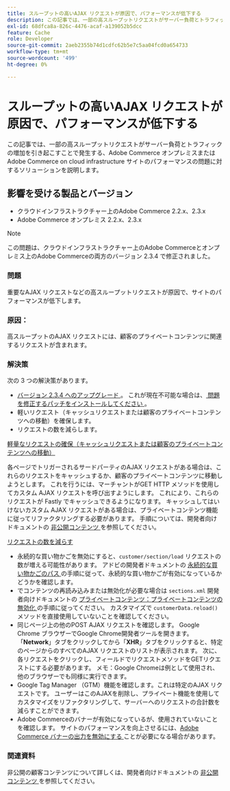 ```yaml
---
title: スループットの高いAJAX リクエストが原因で、パフォーマンスが低下する
description: この記事では、一部の高スループットリクエストがサーバー負荷とトラフィックの増加を引き起こすことで発生する、Adobe Commerce オンプレミスまたはAdobe Commerce on cloud infrastructure サイトのパフォーマンスの問題に対するソリューションを説明します。
exl-id: 68dfca8a-826c-4476-acaf-a139052b5dcc
feature: Cache
role: Developer
source-git-commit: 2aeb2355b74d1cdfc62b5e7c5aa04fcd0a654733
workflow-type: tm+mt
source-wordcount: '499'
ht-degree: 0%

---
```


# スループットの高いAJAX リクエストが原因で、パフォーマンスが低下する

この記事では、一部の高スループットリクエストがサーバー負荷とトラフィックの増加を引き起こすことで発生する、Adobe Commerce オンプレミスまたはAdobe Commerce on cloud infrastructure サイトのパフォーマンスの問題に対するソリューションを説明します。

## 影響を受ける製品とバージョン

* クラウドインフラストラクチャー上のAdobe Commerce 2.2.x、2.3.x
* Adobe Commerce オンプレミス 2.2.x、2.3.x

>[!NOTE]
>
>この問題は、クラウドインフラストラクチャー上のAdobe Commerceとオンプレミス上のAdobe Commerceの両方のバージョン 2.3.4 で修正されました。

### 問題

重要なAJAX リクエストなどの高スループットリクエストが原因で、サイトのパフォーマンスが低下します。

### 原因：

高スループットのAJAX リクエストには、顧客のプライベートコンテンツに関連するリクエストが含まれます。

### 解決策

次の 3 つの解決策があります。

* [ バージョン 2.3.4 へのアップグレード ](https://experienceleague.adobe.com/en/docs/commerce-cloud-service/user-guide/develop/upgrade/commerce-version)。 これが現在不可能な場合は、[ 問題を修正するパッチをインストールしてください ](/help/troubleshooting/known-issues-patches-attached/performance-issues-caused-by-excessive-ajax-requests.md)。
* 軽いリクエスト（キャッシュリクエストまたは顧客のプライベートコンテンツへの移動）を確保します。
* リクエストの数を減らします。

<u> 軽量なリクエストの確保（キャッシュリクエストまたは顧客のプライベートコンテンツへの移動） </u>

各ページでトリガーされるサードパーティのAJAX リクエストがある場合は、これらのリクエストをキャッシュするか、顧客のプライベートコンテンツに移動しようとします。 これを行うには、マーチャントがGET HTTP メソッドを使用してカスタム AJAX リクエストを呼び出すようにします。 これにより、これらのリクエストが Fastly でキャッシュできるようになります。 キャッシュしてはいけないカスタム AJAX リクエストがある場合は、プライベートコンテンツ機能に従ってリファクタリングする必要があります。 手順については、開発者向けドキュメントの [ 非公開コンテンツ ](https://developer.adobe.com/commerce/php/development/cache/page/private-content/) を参照してください。

<u> リクエストの数を減らす </u>

* 永続的な買い物かごを無効にすると、`customer/section/load` リクエストの数が増える可能性があります。 アドビの開発者ドキュメントの [ 永続的な買い物かごのパス ](https://experienceleague.adobe.com/en/docs/commerce-operations/configuration-guide/paths/config-reference-general) の手順に従って、永続的な買い物かごが有効になっているかどうかを確認します。
* でコンテンツの再読み込みまたは無効化が必要な場合は `sections.xml` 開発者向けドキュメントの [ プライベートコンテンツ：プライベートコンテンツの無効化 ](https://developer.adobe.com/commerce/php/development/cache/page/private-content/#invalidate-private-content) の手順に従ってください。 カスタマイズで `customerData.reload()` メソッドを直接使用していないことを確認してください。
* 同じページ上の他のPOST AJAX リクエストを確認します。 Google Chrome ブラウザーでGoogle Chrome開発者ツールを開きます。 「**Network**」タブをクリックしてから「**XHR**」タブをクリックすると、特定のページからのすべてのAJAX リクエストのリストが表示されます。 次に、各リクエストをクリックし、フィールドでリクエストメソッドをGETリクエストにする必要があります。 メモ：Google Chromeは例として使用され、他のブラウザーでも同様に実行できます。
* Google Tag Manager （GTM）機能を確認します。これは特定のAJAX リクエストです。 ユーザーはこのAJAXを削除し、プライベート機能を使用してカスタマイズをリファクタリングして、サーバーへのリクエストの合計数を減らすことができます。
* Adobe Commerceのバナーが有効になっているが、使用されていないことを確認します。 サイトのパフォーマンスを向上させるには、[Adobe Commerce バナーの出力を無効にする ](/help/troubleshooting/miscellaneous/disable-magento-banner-output-to-improve-site-performance.md) ことが必要になる場合があります。

### 関連資料

非公開の顧客コンテンツについて詳しくは、開発者向けドキュメントの [ 非公開コンテンツ ](https://developer.adobe.com/commerce/php/development/cache/page/private-content/) を参照してください。
